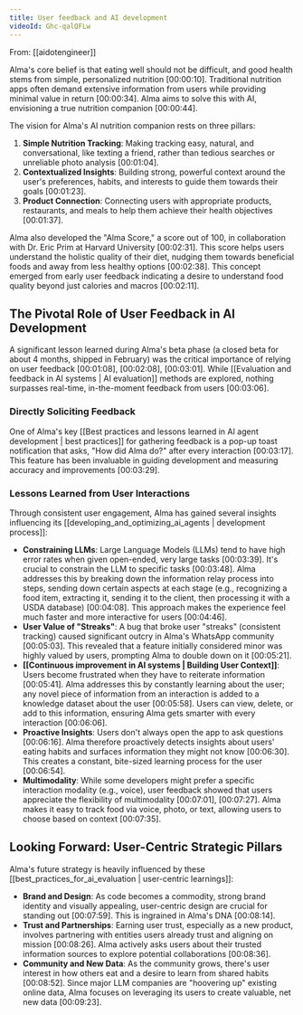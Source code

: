 ```yaml
---
title: User feedback and AI development
videoId: Ghc-qalQFLw
---
```


From: [[aidotengineer]] <br/> 

Alma's core belief is that eating well should not be difficult, and good health stems from simple, personalized nutrition <a class="yt-timestamp" data-t="00:00:10">[00:00:10]</a>. Traditional nutrition apps often demand extensive information from users while providing minimal value in return <a class="yt-timestamp" data-t="00:00:34">[00:00:34]</a>. Alma aims to solve this with AI, envisioning a true nutrition companion <a class="yt-timestamp" data-t="00:00:44">[00:00:44]</a>.

The vision for Alma's AI nutrition companion rests on three pillars:
1.  **Simple Nutrition Tracking**: Making tracking easy, natural, and conversational, like texting a friend, rather than tedious searches or unreliable photo analysis <a class="yt-timestamp" data-t="00:01:04">[00:01:04]</a>.
2.  **Contextualized Insights**: Building strong, powerful context around the user's preferences, habits, and interests to guide them towards their goals <a class="yt-timestamp" data-t="00:01:23">[00:01:23]</a>.
3.  **Product Connection**: Connecting users with appropriate products, restaurants, and meals to help them achieve their health objectives <a class="yt-timestamp" data-t="00:01:37">[00:01:37]</a>.

Alma also developed the "Alma Score," a score out of 100, in collaboration with Dr. Eric Prim at Harvard University <a class="yt-timestamp" data-t="00:02:31">[00:02:31]</a>. This score helps users understand the holistic quality of their diet, nudging them towards beneficial foods and away from less healthy options <a class="yt-timestamp" data-t="00:02:38">[00:02:38]</a>. This concept emerged from early user feedback indicating a desire to understand food quality beyond just calories and macros <a class="yt-timestamp" data-t="00:02:11">[00:02:11]</a>.

## The Pivotal Role of User Feedback in AI Development

A significant lesson learned during Alma's beta phase (a closed beta for about 4 months, shipped in February) was the critical importance of relying on user feedback <a class="yt-timestamp" data-t="00:01:08">[00:01:08]</a>, <a class="yt-timestamp" data-t="00:02:08">[00:02:08]</a>, <a class="yt-timestamp" data-t="00:03:01">[00:03:01]</a>. While [[Evaluation and feedback in AI systems | AI evaluation]] methods are explored, nothing surpasses real-time, in-the-moment feedback from users <a class="yt-timestamp" data-t="00:03:06">[00:03:06]</a>.

### Directly Soliciting Feedback

One of Alma's key [[Best practices and lessons learned in AI agent development | best practices]] for gathering feedback is a pop-up toast notification that asks, "How did Alma do?" after every interaction <a class="yt-timestamp" data-t="00:03:17">[00:03:17]</a>. This feature has been invaluable in guiding development and measuring accuracy and improvements <a class="yt-timestamp" data-t="00:03:29">[00:03:29]</a>.

### Lessons Learned from User Interactions

Through consistent user engagement, Alma has gained several insights influencing its [[developing_and_optimizing_ai_agents | development process]]:

*   **Constraining LLMs**: Large Language Models (LLMs) tend to have high error rates when given open-ended, very large tasks <a class="yt-timestamp" data-t="00:03:39">[00:03:39]</a>. It's crucial to constrain the LLM to specific tasks <a class="yt-timestamp" data-t="00:03:48">[00:03:48]</a>. Alma addresses this by breaking down the information relay process into steps, sending down certain aspects at each stage (e.g., recognizing a food item, extracting it, sending it to the client, then processing it with a USDA database) <a class="yt-timestamp" data-t="00:04:08">[00:04:08]</a>. This approach makes the experience feel much faster and more interactive for users <a class="yt-timestamp" data-t="00:04:46">[00:04:46]</a>.
*   **User Value of "Streaks"**: A bug that broke user "streaks" (consistent tracking) caused significant outcry in Alma's WhatsApp community <a class="yt-timestamp" data-t="00:05:03">[00:05:03]</a>. This revealed that a feature initially considered minor was highly valued by users, prompting Alma to double down on it <a class="yt-timestamp" data-t="00:05:21">[00:05:21]</a>.
*   **[[Continuous improvement in AI systems | Building User Context]]**: Users become frustrated when they have to reiterate information <a class="yt-timestamp" data-t="00:05:41">[00:05:41]</a>. Alma addresses this by constantly learning about the user; any novel piece of information from an interaction is added to a knowledge dataset about the user <a class="yt-timestamp" data-t="00:05:58">[00:05:58]</a>. Users can view, delete, or add to this information, ensuring Alma gets smarter with every interaction <a class="yt-timestamp" data-t="00:06:06">[00:06:06]</a>.
*   **Proactive Insights**: Users don't always open the app to ask questions <a class="yt-timestamp" data-t="00:06:16">[00:06:16]</a>. Alma therefore proactively detects insights about users' eating habits and surfaces information they might not know <a class="yt-timestamp" data-t="00:06:30">[00:06:30]</a>. This creates a constant, bite-sized learning process for the user <a class="yt-timestamp" data-t="00:06:54">[00:06:54]</a>.
*   **Multimodality**: While some developers might prefer a specific interaction modality (e.g., voice), user feedback showed that users appreciate the flexibility of multimodality <a class="yt-timestamp" data-t="00:07:01">[00:07:01]</a>, <a class="yt-timestamp" data-t="00:07:27">[00:07:27]</a>. Alma makes it easy to track food via voice, photo, or text, allowing users to choose based on context <a class="yt-timestamp" data-t="00:07:35">[00:07:35]</a>.

## Looking Forward: User-Centric Strategic Pillars

Alma's future strategy is heavily influenced by these [[best_practices_for_ai_evaluation | user-centric learnings]]:

*   **Brand and Design**: As code becomes a commodity, strong brand identity and visually appealing, user-centric design are crucial for standing out <a class="yt-timestamp" data-t="00:07:59">[00:07:59]</a>. This is ingrained in Alma's DNA <a class="yt-timestamp" data-t="00:08:14">[00:08:14]</a>.
*   **Trust and Partnerships**: Earning user trust, especially as a new product, involves partnering with entities users already trust and aligning on mission <a class="yt-timestamp" data-t="00:08:26">[00:08:26]</a>. Alma actively asks users about their trusted information sources to explore potential collaborations <a class="yt-timestamp" data-t="00:08:36">[00:08:36]</a>.
*   **Community and New Data**: As the community grows, there's user interest in how others eat and a desire to learn from shared habits <a class="yt-timestamp" data-t="00:08:52">[00:08:52]</a>. Since major LLM companies are "hoovering up" existing online data, Alma focuses on leveraging its users to create valuable, net new data <a class="yt-timestamp" data-t="00:09:23">[00:09:23]</a>.